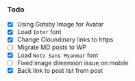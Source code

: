### Todo

- [x] Using Gatsby Image for Avatar
- [x] Load `Inter` font
- [x] Change Cloundinary links to https
- [ ] Migrate MD posts to WP
- [x] Load `Noto Sans Myanmar` font
- [ ] Fixed image dimension issue on mobile
- [x] Back link to post list from post
